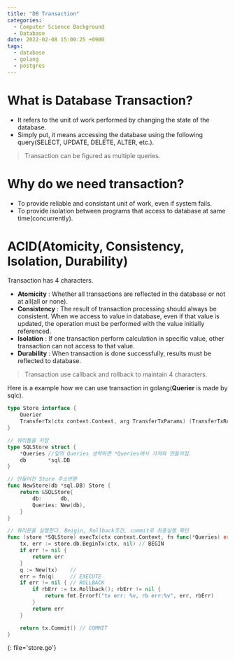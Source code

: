 ```yaml
---
title: "DB Transaction"
categories:
  - Computer Science Background
  - Database
date: 2022-02-08 15:00:25 +0900
tags:
  - database
  - golang
  - postgres
---
```


# What is Database Transaction?
* It refers to the unit of work performed by changing the state of the database.
* Simply put, it means accessing the database using the following query(SELECT, UPDATE, DELETE, ALTER, etc.).
> Transaction can be figured as multiple queries.

# Why do we need transaction?
* To provide reliable and consistant unit of work, even if system fails.
* To provide isolation between programs that access to database at same time(concurrently).

# ACID(Atomicity, Consistency, Isolation, Durability)
Transaction has 4 characters.
* **Atomicity** : Whether all transactions are reflected in the database or not at all(all or none).
* **Consistency** : The result of transaction processing should always be consistent. When we access to value in database, even if that value is updated, the operation must be performed with the value initially referenced.
* **Isolation** : If one transaction perform calculation in specific value, other transaction can not access to that value.
* **Durability** : When transaction is done successfully, results must be reflected to database.

> Transaction use callback and rollback to maintain 4 characters.

Here is a example how we can use transaction in golang(**Querier** is made by sqlc).
```go
type Store interface {
	Querier
	TransferTx(ctx context.Context, arg TransferTxParams) (TransferTxResult, error)
}

// 쿼리들을 저장
type SQLStore struct {
	*Queries //앞의 Queries 생략하면 *Queries에서 가져와 만들어짐.
	db       *sql.DB
}

// 만들어진 Store 주소반환
func NewStore(db *sql.DB) Store {
	return &SQLStore{
		db:      db,
		Queries: New(db),
	}
}

// 쿼리문을 실행한다. Beigin, Rollback조건, commit로 최종실행 확인
func (store *SQLStore) execTx(ctx context.Context, fn func(*Queries) error) error {
	tx, err := store.db.BeginTx(ctx, nil) // BEGIN
	if err != nil {
		return err
	}
	q := New(tx)    //
	err = fn(q)     // EXECUTE
	if err != nil { // ROLLBACK
		if rbErr := tx.Rollback(); rbErr != nil {
			return fmt.Errorf("tx err: %v, rb err:%v", err, rbErr)
		}
		return err
	}

	return tx.Commit() // COMMIT
}
```
{: file='store.go'}